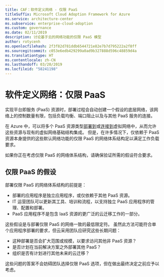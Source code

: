 ```yaml
---
title: CAF：软件定义网络 - 仅限 PaaS
titleSuffix: Microsoft Cloud Adoption Framework for Azure
ms.service: architecture-center
ms.subservice: enterprise-cloud-adoption
ms.custom: governance
ms.date: 02/11/2019
description: 讨论基于云的网络功能的仅限 PaaS 模型
author: rotycenh
ms.openlocfilehash: 2f3f82d781ddb6544721e82e7b7d795222a2f8ff
ms.sourcegitcommit: c053e6edb429299a0ad9b327888d596c48859d4a
ms.translationtype: HT
ms.contentlocale: zh-CN
ms.lasthandoff: 03/20/2019
ms.locfileid: "58241198"
---
```

# <a name="software-defined-networks-paas-only"></a>软件定义网络：仅限 PaaS

实现平台即服务 (PaaS) 资源时，部署过程会自动创建一个假设的底层网络，该网络上的控制数量有限，包括负载均衡、端口阻止以及与其他 PaaS 服务的连接。

在 Azure 中，可以将多个 PaaS 资源类型[部署到](/azure/virtual-network/virtual-network-for-azure-services)或[连接到](/azure/virtual-network/virtual-network-service-endpoints-overview)虚拟网络中，从而允许这些资源与现有的虚拟网络基础结构集成。 但是，在许多情况下，仅依赖于 PaaS 资源本身提供的这些默认网络功能的仅限 PaaS 的网络体系结构足以满足工作负载要求。

如果你正在考虑仅限 PaaS 的网络体系结构，请确保验证所需的假设符合要求。

## <a name="paas-only-assumptions"></a>仅限 PaaS 的假设

部署仅限 PaaS 的网络体系结构的前提是：

- 部署的应用程序是独立应用程序，或仅依赖于其他 PaaS 资源。
- IT 运营团队可以更新其工具、培训和流程，以支持独立 PaaS 应用程序的管理、配置和部署。
- PaaS 应用程序不是包含 IaaS 资源的更广泛的云迁移工作的一部分。

这些假设是与部署仅限 PaaS 的网络一致的最低限定符。 虽然此方法可能符合单个应用程序部署的要求，但云采用团队应研究这些长期问题：

- 这种部署是否会扩大范围或规模，以要求访问其他非 PaaS 资源？
- 是否计划在当前解决方案之外部署其他 PaaS？
- 组织是否有计划进行其他未来的云迁移？

这些问题的答案不会妨碍团队选择仅限 PaaS 选项，但在做出最终决定之前应予以考虑。
